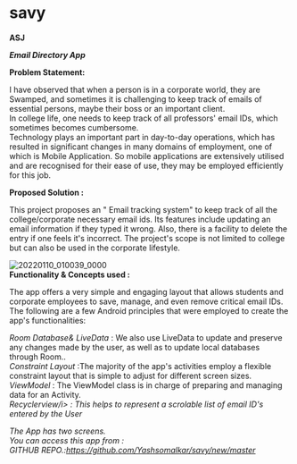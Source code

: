 # savy<br>

<b>ASJ</b>

<b><i>Email Directory App</i></b>

<b> Problem Statement: </b>

I have observed that when a person is in a corporate world, they are Swamped, and sometimes it is challenging to keep track of emails of essential persons, maybe their boss or 
an important client.<br>
In college life, one needs to keep track of all professors' email IDs, which sometimes becomes cumbersome.<br>
Technology plays an important part in day-to-day operations, which has resulted in significant changes in many domains of employment, one of which is Mobile Application.
So mobile applications are extensively utilised and are recognised for their ease of use, they may be employed efficiently for this job.

<b> Proposed Solution : </b>

This project proposes an " Email tracking system" to keep track of all the college/corporate necessary email ids. Its features include updating an email information if they typed it wrong. Also, there is a facility to delete the entry if one feels it's incorrect. The project's scope is not limited to college but can also be used in the corporate lifestyle.

![20220110_010039_0000](https://user-images.githubusercontent.com/95977604/148697878-d48a116d-c0a6-40fc-94f0-db38cfc8ac26.png)<br>
<b> Functionality & Concepts used : </b>

The app offers a very simple and engaging layout that allows students and corporate employees to save, manage, and even remove critical email IDs. The following are a few Android principles that were employed to create the app's functionalities:
<br>

<i>Room Database& LiveData</i> : We also use LiveData to update and preserve any changes made by the user, as well as to update local databases through Room..<br>
<i>Constraint Layout</i> :The majority of the app's activities employ a flexible constraint layout that is simple to adjust for different screen sizes.<br>
<i>ViewModel</i> : The ViewModel class is in charge of preparing and managing data for an Activity.<br>
<i>Recyclerview/i> : This helps to represent a scrolable list of email ID's entered by the User<br>

The App has two screens. <br>
You can access this app from :<br>
GITHUB REPO.:https://github.com/Yashsomalkar/savy/new/master
  




